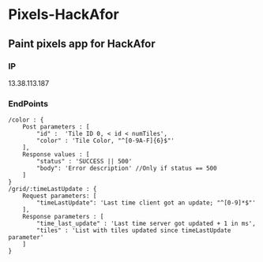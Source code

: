 # Pixels-HackAfor
## Paint pixels app for HackAfor 

### IP
13.38.113.187

### EndPoints 
	/color : { 
		Post parameters : [
			"id" :  'Tile ID 0, < id < numTiles',
			"color" : 'Tile Color, "^[0-9A-F]{6}$"'
		],
		Response values : [
			"status" : 'SUCCESS || 500'
			"body": 'Error description' //Only if status == 500
		]
	}
	/grid/:timeLastUpdate : { 
		Request parameters: [ 
			"timeLastUpdate": 'Last time client got an update; "^[0-9]*$"'
		],
		Response parameters : [
			"time_last_update" : 'Last time server got updated + 1 in ms',
			"tiles" : 'List with tiles updated since timeLastUpdate parameter'
		]
	}

